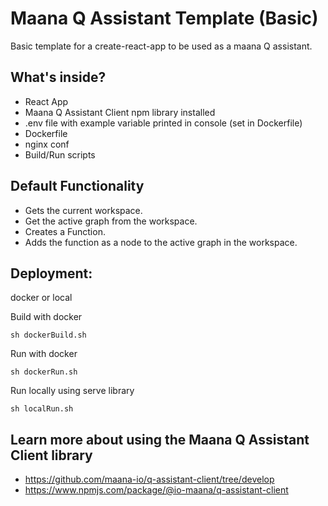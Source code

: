 # Maana Q Assistant Template (Basic)

Basic template for a create-react-app to be used as a maana Q assistant.

## What's inside?

- React App
- Maana Q Assistant Client npm library installed
- .env file with example variable printed in console (set in Dockerfile)
- Dockerfile
- nginx conf
- Build/Run scripts

## Default Functionality

- Gets the current workspace.
- Get the active graph from the workspace.
- Creates a Function.
- Adds the function as a node to the active graph in the workspace.

## Deployment:

docker or local

Build with docker

```
sh dockerBuild.sh
```

Run with docker

```
sh dockerRun.sh
```

Run locally using serve library

```
sh localRun.sh
```

## Learn more about using the Maana Q Assistant Client library

- https://github.com/maana-io/q-assistant-client/tree/develop
- https://www.npmjs.com/package/@io-maana/q-assistant-client
